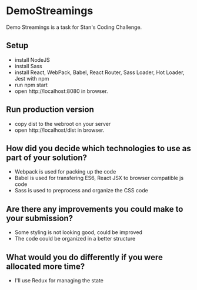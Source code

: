 # DemoStreamings
Demo Streamings is a task for Stan's Coding Challenge.

## Setup
* install NodeJS
* install Sass 
* install React, WebPack, Babel, React Router, Sass Loader, Hot Loader, Jest with npm
* run npm start
* open http://localhost:8080 in browser.

## Run production version
* copy dist to the webroot on your server
* open http://localhost/dist in browser.

## How did you decide which technologies to use as part of your solution?
* Webpack is used for packing up the code
* Babel is used for transfering ES6, React JSX to browser compatible js code
* Sass is used to preprocess and organize the CSS code

## Are there any improvements you could make to your submission?
* Some styling is not looking good, could be improved
* The code could be organized in a better structure

## What would you do differently if you were allocated more time?
* I'll use Redux for managing the state
